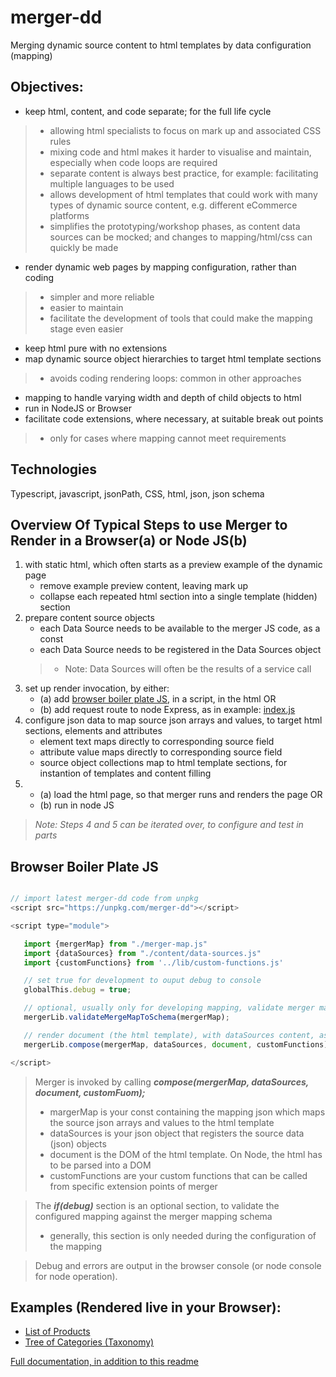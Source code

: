 # merger-dd
Merging dynamic source content to html templates by data configuration (mapping)

## Objectives:
- keep html, content, and code separate; for the full life cycle
>- allowing html specialists to focus on mark up and associated CSS rules
>- mixing code and html makes it harder to visualise and maintain, especially when code loops are required
>- separate content is always best practice, for example: facilitating multiple languages to be used
>- allows development of html templates that could work with many types of dynamic source content, e.g. different eCommerce platforms
>- simplifies the prototyping/workshop phases, as content data sources can be mocked; and changes to mapping/html/css can quickly be made
- render dynamic web pages by mapping configuration, rather than coding
>- simpler and more reliable
>- easier to maintain
>- facilitate the development of tools that could make the mapping stage even easier
- keep html pure with no extensions
- map dynamic source object hierarchies to target html template sections
>- avoids coding rendering loops: common in other approaches
- mapping to handle varying width and depth of child objects to html
- run in NodeJS or Browser
- facilitate code extensions, where necessary, at suitable break out points
>- only for cases where mapping cannot meet requirements

## Technologies
Typescript, javascript, jsonPath, CSS, html, json, json schema

## Overview Of Typical Steps to use Merger to Render in a Browser(a) or Node JS(b)
1. with static html, which often starts as a preview example of the dynamic page
    - remove example preview content, leaving mark up
    - collapse each repeated html section into a single template (hidden) section
2. prepare content source objects
    - each Data Source needs to be available to the merger JS code, as a const
    - each Data Source needs to be registered in the Data Sources object
    >- Note: Data Sources will often be the results of a service call
3. set up render invocation, by either:
    - (a) add [browser boiler plate JS](https://jeffcoster.github.io/merger/#browser-boiler-plate-js), in a script, in the html OR
    - (b) add request route to node Express, as in example: [index.js](https://jeffcoster.github.io/merger/#node-index-js)
4. configure json data to map source json arrays and values, to target html sections, elements and attributes
    - element text maps directly to corresponding source field 
    - attribute value maps directly to corresponding source field 
    - source object collections map to html template sections, for instantion of templates and content filling
5.  - (a) load the html page, so that merger runs and renders the page OR
    - (b) run in node JS

>_Note: Steps 4 and 5 can be iterated over, to configure and test in parts_

## Browser Boiler Plate JS
```javascript

// import latest merger-dd code from unpkg
<script src="https://unpkg.com/merger-dd"></script>

<script type="module">

   import {mergerMap} from "./merger-map.js"
   import {dataSources} from "./content/data-sources.js"
   import {customFunctions} from '../lib/custom-functions.js'

   // set true for development to ouput debug to console
   globalThis.debug = true;

   // optional, usually only for developing mapping, validate merger mapping against schema
   mergerLib.validateMergeMapToSchema(mergerMap);

   // render document (the html template), with dataSources content, as defined by mapping in mergerMap
   mergerLib.compose(mergerMap, dataSources, document, customFunctions);

</script>

```

> Merger is invoked by calling **_compose(mergerMap, dataSources, document, customFuom);_**
>- margerMap is your const containing the mapping json which maps the source json arrays and values to the html template
>- dataSources is your json object that registers the source data (json) objects
>- document is the DOM of the html template. On Node, the html has to be parsed into a DOM
>- customFunctions are your custom functions that can be called from specific extension points of merger

> The **_if(debug)_** section is an optional section, to validate the configured mapping against the merger mapping schema
>- generally, this section is only needed during the configuration of the mapping

> Debug and errors are output in the browser console (or node console for node operation).

## Examples (Rendered live in your Browser):
- [List of Products](https://jeffcoster.github.io/merger/examples/product-list/product-lister-template.html)
- [Tree of Categories (Taxonomy)](https://jeffcoster.github.io/merger/examples/taxonomy/taxonomy-template.html)

[Full documentation, in addition to this readme](https://jeffcoster.github.io/merger/)

